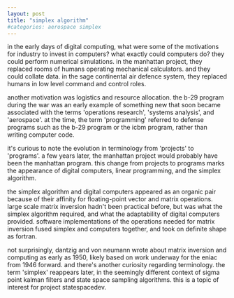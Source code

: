 ```yaml
---
layout: post
title: "simplex algorithm"
#categories: aerospace simplex
---
```

in the early days of digital computing, what were some of the motivations for industry to invest in computers? what exactly could computers do? they could perform numerical simulations. in the manhattan project, they replaced rooms of humans operating mechanical calculators. and they could collate data. in the sage continental air defence system, they replaced humans in low level command and control roles.

another motivation was logistics and resource allocation. the b-29 program during the war was an early example of something new that soon became associated with the terms 'operations research', 'systems analysis', and 'aerospace'. at the time, the term 'programming' referred to defense programs such as the b-29 program or the icbm program, rather than writing computer code.

it's curious to note the evolution in terminology from 'projects' to 'programs'. a few years later, the manhattan project would probably have been the manhattan program. this change from projects to programs marks the appearance of digital computers, linear programming, and the simplex algorithm. 

the simplex algorithm and digital computers appeared as an organic pair because of their affinity for floating-point vector and matrix operations. large scale matrix inversion hadn't been practical before, but was what the simplex algorithm required, and what the adaptability of digital computers provided. software implementations of the operations needed for matrix inversion fused simplex and computers together, and took on definite shape as fortran. 

not surprisingly, dantzig and von neumann wrote about matrix inversion and computing as early as 1950, likely based on work underway for the eniac from 1946 forward. and there's another curiosity regarding terminology. the term 'simplex' reappears later, in the seemingly different context of sigma point kalman filters and state space sampling algorithms. this is a topic of interest for project statespacedev.
